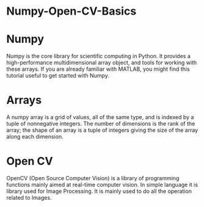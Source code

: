 # Numpy-Open-CV-Basics

# Numpy
Numpy is the core library for scientific computing in Python. It provides a high-performance multidimensional array object, and tools for working with these arrays. If you are already familiar with MATLAB, you might find this tutorial useful to get started with Numpy.


# Arrays
A numpy array is a grid of values, all of the same type, and is indexed by a tuple of nonnegative integers. The number of dimensions is the rank of the array; the shape of an array is a tuple of integers giving the size of the array along each dimension.

# Open CV
OpenCV (Open Source Computer Vision) is a library of programming functions mainly aimed at real-time computer vision. In simple language it is library used for Image Processing. It is mainly used to do all the operation related to Images.
